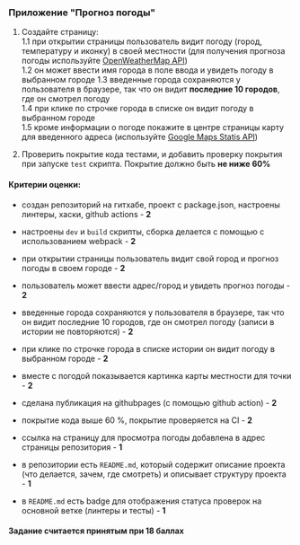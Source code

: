 ### Приложение "Прогноз погоды"

1. Создайте страницу:  
1.1 при открытии страницы пользователь видит погоду (город, температуру и иконку) в своей местности (для получения прогноза погоды используйте [OpenWeatherMap API](https://openweathermap.org/current))  
1.2 он может ввести имя города в поле ввода и увидеть погоду в выбранном городе
1.3 введенные города сохраняются у пользователя в браузере, так что он видит __последние 10 городов__, где он смотрел погоду  
1.4 при клике по строчке города в списке он видит погоду в выбранном городе  
1.5 кроме информации о погоде покажите в центре страницы карту для введенного адреса (используйте [Google Maps Statis API](https://developers.google.com/maps/documentation/maps-static/start))


2. Проверить покрытие кода тестами, и добавить проверку покрытия при запуске `test` скрипта. Покрытие должно быть __не ниже 60%__

#### Критерии оценки:
- создан репозиторий на гитхабе, проект c package.json, настроены линтеры, хаски, github actions - __2__
- настроены `dev` и `build` скрипты, сборка делается с помощью с использованием webpack - __2__

- при открытии страницы пользователь видит свой город и прогноз погоды в своем городе - __2__
- пользователь может ввести адрес/город и увидеть прогноз погоды - __2__
- введенные города сохраняются у пользователя в браузере, так что он видит последние 10 городов, где он смотрел погоду (записи в истории не повторяются) - __2__
- при клике по строчке города в списке истории он видит погоду в выбранном городе - __2__
- вместе с погодой показывается картинка карты местности для точки - __2__

- сделана публикация на githubpages (с помощью github action) - __2__
- покрытие кода выше 60 %, покрытие проверяется на CI - __2__

- ссылка на страницу для просмотра погоды добавлена в адрес страницы репозитория - __1__
- в репозитории есть `README.md`, который содержит описание проекта (что делается, зачем, где смотреть) и описывает структуру проекта - __1__
- в `README.md` есть badge для отображения статуса проверок на основной ветке (линтеры и тесты) - __1__

#### Задание считается принятым при 18 баллах
